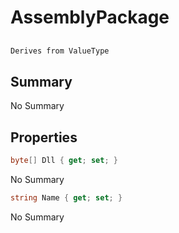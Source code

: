 # AssemblyPackage

## 
```c#
Derives from ValueType
```

## Summary

No Summary
## Properties

```c#
byte[] Dll { get; set; } 
```
No Summary
```c#
string Name { get; set; } 
```
No Summary
